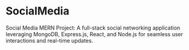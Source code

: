 # SocialMedia
Social Media MERN Project: A full-stack social networking application leveraging MongoDB, Express.js, React, and Node.js for seamless user interactions and real-time updates.
